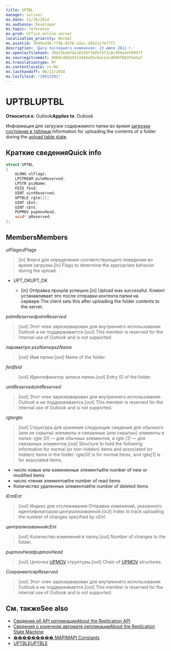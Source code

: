 ```yaml
---
title: UPTBL
manager: soliver
ms.date: 11/16/2014
ms.audience: Developer
ms.topic: reference
ms.prod: office-online-server
localization_priority: Normal
ms.assetid: 39d9ad3b-ff4b-8378-a3ac-d5621c7ef7f1
description: 'Дата последнего изменения: 23 июля 2011 г.'
ms.openlocfilehash: 70d23bebfda10339ffb05f573c8c309a44f09d7f
ms.sourcegitcommit: 9d60cd82b5413446e5bc8ace2cd689f683fb41a7
ms.translationtype: MT
ms.contentlocale: ru-RU
ms.lasthandoff: 06/11/2018
ms.locfileid: "19812591"
---
```

# <a name="uptbl"></a><span data-ttu-id="76077-103">UPTBL</span><span class="sxs-lookup"><span data-stu-id="76077-103">UPTBL</span></span>

<span data-ttu-id="76077-104">**Относится к**: Outlook</span><span class="sxs-lookup"><span data-stu-id="76077-104">**Applies to**: Outlook</span></span> 
  
<span data-ttu-id="76077-105">Информация для загрузки содержимого папки во время [загрузки состояния в таблице](upload-table-state.md).</span><span class="sxs-lookup"><span data-stu-id="76077-105">Information for uploading the contents of a folder during the [upload table state](upload-table-state.md).</span></span>
  
## <a name="quick-info"></a><span data-ttu-id="76077-106">Краткие сведения</span><span class="sxs-lookup"><span data-stu-id="76077-106">Quick info</span></span>

```cpp
struct UPTBL 
{ 
    ULONG ulFlags; 
    LPSTREAM pstmReserved; 
    LPSTR pszName; 
    FEID feid; 
    UINT uintReserved; 
    UPTBLE rgte[2]; 
    UINT iEnt; 
    UINT cEnt; 
    PUPMOV pupmovHead; 
    void* pReserved; 
};
```

## <a name="members"></a><span data-ttu-id="76077-107">Members</span><span class="sxs-lookup"><span data-stu-id="76077-107">Members</span></span>

<span data-ttu-id="76077-108">_ulFlags_</span><span class="sxs-lookup"><span data-stu-id="76077-108">_ulFlags_</span></span>
  
> <span data-ttu-id="76077-109">[in] Флаги для определения соответствующего поведения во время загрузки.</span><span class="sxs-lookup"><span data-stu-id="76077-109">[in] Flags to determine the appropriate behavior during the upload.</span></span>
    
  - <span data-ttu-id="76077-110">UPT_OK</span><span class="sxs-lookup"><span data-stu-id="76077-110">UPT_OK</span></span>
    
    - <span data-ttu-id="76077-111">[in] Отправка прошла успешно.</span><span class="sxs-lookup"><span data-stu-id="76077-111">[in] Upload was successful.</span></span> <span data-ttu-id="76077-112">Клиент устанавливает это после отправки контента папки на сервере.</span><span class="sxs-lookup"><span data-stu-id="76077-112">The client sets this after uploading the folder contents to the server.</span></span>
    
<span data-ttu-id="76077-113">_pstmReserved_</span><span class="sxs-lookup"><span data-stu-id="76077-113">_pstmReserved_</span></span>
  
> <span data-ttu-id="76077-114">[out] Этот член зарезервирован для внутреннего использования Outlook и не поддерживается.</span><span class="sxs-lookup"><span data-stu-id="76077-114">[out] This member is reserved for the internal use of Outlook and is not supported.</span></span> 
    
<span data-ttu-id="76077-115">_параметра pszName_</span><span class="sxs-lookup"><span data-stu-id="76077-115">_pszName_</span></span>
  
> <span data-ttu-id="76077-116">[out] Имя папки.</span><span class="sxs-lookup"><span data-stu-id="76077-116">[out] Name of the folder.</span></span>
    
<span data-ttu-id="76077-117">_feid_</span><span class="sxs-lookup"><span data-stu-id="76077-117">_feid_</span></span>
  
> <span data-ttu-id="76077-118">[out] Идентификатор записи папки.</span><span class="sxs-lookup"><span data-stu-id="76077-118">[out] Entry ID of the folder.</span></span>
    
<span data-ttu-id="76077-119">_uintReserved_</span><span class="sxs-lookup"><span data-stu-id="76077-119">_uintReserved_</span></span>
  
> <span data-ttu-id="76077-120">[out] Этот член зарезервирован для внутреннего использования Outlook и не поддерживается.</span><span class="sxs-lookup"><span data-stu-id="76077-120">[out] This member is reserved for the internal use of Outlook and is not supported.</span></span> 
    
<span data-ttu-id="76077-121">_rgte_</span><span class="sxs-lookup"><span data-stu-id="76077-121">_rgte_</span></span>
  
> <span data-ttu-id="76077-122">[out] Структура для хранения следующие сведения для обычного (или не скрыты) элементы и связанные (или скрытых) элементы в папке: _rgte [0]_ — для обычных элементов, а _rgte [1]_ — для связанных элементов.</span><span class="sxs-lookup"><span data-stu-id="76077-122">[out] Structure to hold the following information for normal (or non-hidden) items and associated (or hidden) items in the folder:  _rgte[0]_ is for normal items, and  _rgte[1]_ is for associated items.</span></span> 
    
   - <span data-ttu-id="76077-123">число новые или измененные элементы</span><span class="sxs-lookup"><span data-stu-id="76077-123">the number of new or modified items</span></span>
   - <span data-ttu-id="76077-124">число чтения элементов</span><span class="sxs-lookup"><span data-stu-id="76077-124">the number of read items</span></span> 
   - <span data-ttu-id="76077-125">Количество удаленных элементов</span><span class="sxs-lookup"><span data-stu-id="76077-125">the number of deleted items</span></span>
    
 <span data-ttu-id="76077-126">_iEnt_</span><span class="sxs-lookup"><span data-stu-id="76077-126">_iEnt_</span></span>
  
> <span data-ttu-id="76077-127">[out] Индекс для отслеживания Отправка изменений, указанного идентификатором _централизованной_.</span><span class="sxs-lookup"><span data-stu-id="76077-127">[out] Index to track uploading the number of changes specified by  _cEnt_.</span></span>
    
<span data-ttu-id="76077-128">_централизованной_</span><span class="sxs-lookup"><span data-stu-id="76077-128">_cEnt_</span></span>
  
> <span data-ttu-id="76077-129">[out] Количество изменений в папку.</span><span class="sxs-lookup"><span data-stu-id="76077-129">[out] Number of changes to the folder.</span></span>
    
<span data-ttu-id="76077-130">_pupmovHead_</span><span class="sxs-lookup"><span data-stu-id="76077-130">_pupmovHead_</span></span>
  
> <span data-ttu-id="76077-131">[out] Цепочка [UPMOV](upmov.md) структуры.</span><span class="sxs-lookup"><span data-stu-id="76077-131">[out] Chain of [UPMOV](upmov.md) structures.</span></span> 
    
<span data-ttu-id="76077-132">_Сохраняются_</span><span class="sxs-lookup"><span data-stu-id="76077-132">_pReserved_</span></span>
  
> <span data-ttu-id="76077-133">[out] Этот член зарезервирован для внутреннего использования Outlook и не поддерживается.</span><span class="sxs-lookup"><span data-stu-id="76077-133">[out] This member is reserved for the internal use of Outlook and is not supported.</span></span>
    
## <a name="see-also"></a><span data-ttu-id="76077-134">См. также</span><span class="sxs-lookup"><span data-stu-id="76077-134">See also</span></span>

- [<span data-ttu-id="76077-135">Сведения об API репликации</span><span class="sxs-lookup"><span data-stu-id="76077-135">About the Replication API</span></span>](about-the-replication-api.md)
- [<span data-ttu-id="76077-136">Сведения о конечном автомате репликации</span><span class="sxs-lookup"><span data-stu-id="76077-136">About the Replication State Machine</span></span>](about-the-replication-state-machine.md)
- [<span data-ttu-id="76077-137">��������� MAPI</span><span class="sxs-lookup"><span data-stu-id="76077-137">MAPI Constants</span></span>](mapi-constants.md)
- [<span data-ttu-id="76077-138">UPTBLE</span><span class="sxs-lookup"><span data-stu-id="76077-138">UPTBLE</span></span>](uptble.md)

